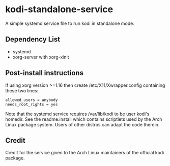 # kodi-standalone-service
A simple systemd service file to run kodi in standalone mode.

## Dependency List
* systemd
* xorg-server with xorg-xinit

## Post-install instructions
If using xorg version >=1.16 then create /etc/X11/Xwrapper.config containing these two lines:

	allowed_users = anybody
	needs_root_rights = yes

Note that the systemd service requires /var/lib/kodi to be user kodi's homedir.  See the readme.install which contains scriptlets used by the Arch Linux package system.  Users of other distros can adapt the code therein.

## Credit
Credit for the service given to the Arch Linux maintainers of the official kodi package.
